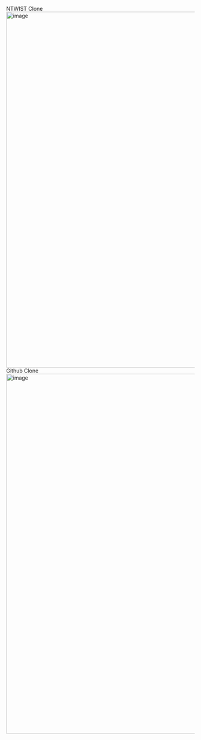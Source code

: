 NTWIST Clone
<img width="949" alt="image" src="https://github.com/Moumita7/Finmee_Technologies_task/assets/97180521/e80efef8-2469-4dae-9700-0dde0a823d09">
Github Clone
<img width="960" alt="image" src="https://github.com/Moumita7/Finmee_Technologies_task/assets/97180521/16592d78-bdd2-4dad-8c31-ee6773fb33f8">
